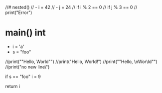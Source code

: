 //# nested()
//  - i = 42
//  - j = 24
//  if i % 2 == 0
//    if j % 3 == 0
//      print("Error")

# main() int
  - i = 'a'
  - s = "foo"

  //print("\"Hello, World\"")
  //print("Hello, World!")
  //print("\"Hello, \nWor\ld\"")
  //print("no new line\\")

  if s == "foo"
    i = 9

  return i
